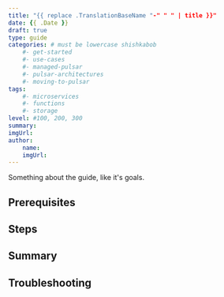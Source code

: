 ```yaml
---
title: "{{ replace .TranslationBaseName "-" " " | title }}"
date: {{ .Date }}
draft: true
type: guide
categories: # must be lowercase shishkabob
    #- get-started
    #- use-cases
    #- managed-pulsar
    #- pulsar-architectures
    #- moving-to-pulsar
tags:
    #- microservices
    #- functions
    #- storage
level: #100, 200, 300
summary:
imgUrl:
author:
    name:
    imgUrl:
---
```


Something about the guide, like it's goals.

## Prerequisites

## Steps

## Summary

## Troubleshooting
